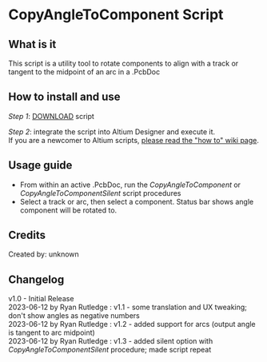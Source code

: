 # CopyAngleToComponent Script

## What is it
This script is a utility tool to rotate components to align with a track or tangent to the midpoint of an arc in a .PcbDoc

## How to install and use
_Step 1_: [DOWNLOAD](https://minhaskamal.github.io/DownGit/#/home?url=https://github.com/Altium-Designer-addons/scripts-libraries/tree/master/Scripts%20-%20PCB/CopyAngleToComponent) script

_Step 2_: integrate the script into Altium Designer and execute it.\
If you are a newcomer to Altium scripts, [please read the "how to" wiki page](https://github.com/Altium-Designer-addons/scripts-libraries/wiki/HowTo_execute_scripts).

## Usage guide
* From within an active .PcbDoc, run the _CopyAngleToComponent_ or _CopyAngleToComponentSilent_ script procedures
* Select a track or arc, then select a component. Status bar shows angle component will be rotated to.

## Credits
Created by: unknown

## Changelog
v1.0 - Initial Release\
2023-06-12 by Ryan Rutledge : v1.1 - some translation and UX tweaking; don't show angles as negative numbers\
2023-06-12 by Ryan Rutledge : v1.2 - added support for arcs (output angle is tangent to arc midpoint)\
2023-06-12 by Ryan Rutledge : v1.3 - added silent option with _CopyAngleToComponentSilent_ procedure; made script repeat
